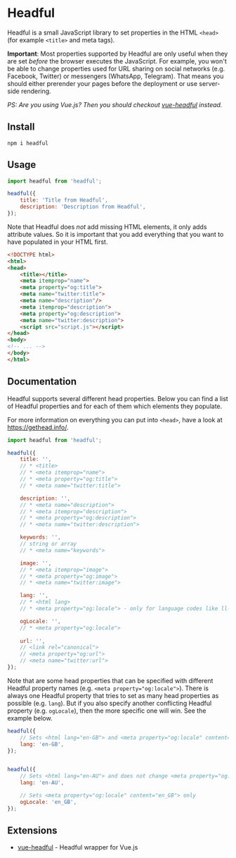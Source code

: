 # Headful

Headful is a small JavaScript library to set properties in the HTML `<head>` (for example `<title>` and meta tags).

**Important**:
Most properties supported by Headful are only useful when they are set *before* the browser executes the JavaScript.
For example, you won't be able to change properties used for URL sharing on social networks (e.g. Facebook, Twitter) or messengers (WhatsApp, Telegram).
That means you should either prerender your pages before the deployment or use server-side rendering.

*PS: Are you using Vue.js? Then you should checkout [vue-headful](https://github.com/troxler/vue-headful) instead.*


## Install

```
npm i headful
```


## Usage

```js
import headful from 'headful';

headful({
    title: 'Title from Headful',
    description: 'Description from Headful',
});
```

Note that Headful does *not* add missing HTML elements, it only adds attribute values.
So it is important that you add everything that you want to have populated in your HTML first.

```html
<!DOCTYPE html>
<html>
<head>
    <title></title>
    <meta itemprop="name">
    <meta property="og:title">
    <meta name="twitter:title">
    <meta name="description"/>
    <meta itemprop="description">
    <meta property="og:description">
    <meta name="twitter:description">
    <script src="script.js"></script>
</head>
<body>
<!-- ... -->
</body>
</html>
```


## Documentation

Headful supports several different head properties.
Below you can find a list of Headful properties and for each of them which elements they populate.

For more information on everything you can put into `<head>`, have a look at <https://gethead.info/>.

```js
import headful from 'headful';

headful({
    title: '',
    // * <title>
    // * <meta itemprop="name">
    // * <meta property="og:title">
    // * <meta name="twitter:title">

    description: '',
    // * <meta name="description">
    // * <meta itemprop="description">
    // * <meta property="og:description">
    // * <meta name="twitter:description">

    keywords: '',
    // string or array
    // * <meta name="keywords">

    image: '',
    // * <meta itemprop="image">
    // * <meta property="og:image">
    // * <meta name="twitter:image">

    lang: '',
    // * <html lang>
    // * <meta property="og:locale"> - only for language codes like ll-CC

    ogLocale: '',
    // * <meta property="og:locale">
    
    url: '',
    // <link rel="canonical">
    // <meta property="og:url">
    // <meta name="twitter:url">
});
```

Note that are some head properties that can be specified with different Headful property names (e.g. `<meta property="og:locale">`).
There is always one Headful property that tries to set as many head properties as possible (e.g. `lang`).
But if you also specify another conflicting Headful property (e.g. `ogLocale`), then the more specific one will win.
See the example below.

```js
headful({
    // Sets <html lang="en-GB"> and <meta property="og:locale" content="en_GB">
    lang: 'en-GB',
});


headful({
    // Sets <html lang="en-AU"> and does not change <meta property="og:locale"> as we also specify 'ogLocale'
    lang: 'en-AU',

    // Sets <meta property="og:locale" content="en_GB"> only
    ogLocale: 'en_GB',
});
```


## Extensions

* [vue-headful](https://github.com/troxler/vue-headful) - Headful wrapper for Vue.js
